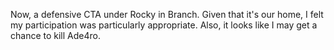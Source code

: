 Now, a defensive CTA under Rocky in Branch. Given that it's our home, I felt my participation was particularly appropriate. Also, it looks like I may get a chance to kill Ade4ro.